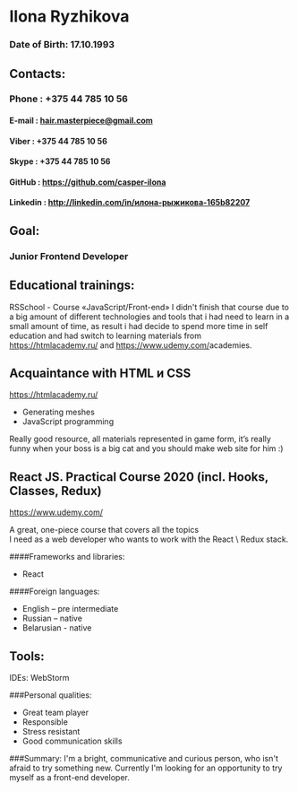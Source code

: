 Ilona Ryzhikova
=============
### Date of Birth:    17.10.1993

Contacts:
-----------
### Phone : +375 44 785 10 56
#### E-mail : hair.masterpiece@gmail.com
#### Viber  : +375 44 785 10 56
#### Skype  : +375 44 785 10 56
#### GitHub : <https://github.com/casper-ilona>
#### Linkedin : <http://linkedin.com/in/илона-рыжикова-165b82207>

## Goal:
### Junior Frontend Developer


Educational trainings:
----------
RSSchool -  Course «JavaScript/Front-end»
I didn't finish that course due to a big amount of different technologies and tools that i had need to learn in a small amount of time, as result i had decide to spend more time in self education and had switch to learning materials from <https://htmlacademy.ru/> and <https://www.udemy.com/>academies.

Acquaintance with HTML и CSS
--------
<https://htmlacademy.ru/>
-  Generating meshes
- JavaScript programming

Really good resource, all materials represented in game form, it’s really funny when your boss is a big cat and you should make web site for him :)

React JS. Practical Course 2020 (incl. Hooks, Classes, Redux)
---
<https://www.udemy.com/>

A great, one-piece course that covers all the topics<br/> I need as a web developer who wants to work with the React \ Redux stack.

####Frameworks and libraries:
- React

####Foreign languages:
- English – pre intermediate
- Russian – native
- Belarusian - native

Tools:
------
IDEs: WebStorm

###Personal qualities:
- Great team player
- Responsible
- Stress resistant
- Good communication skills

###Summary:
I'm a bright, communicative and curious person, who isn't afraid to try something new. Currently I'm looking for an opportunity to try myself as a front-end developer.



